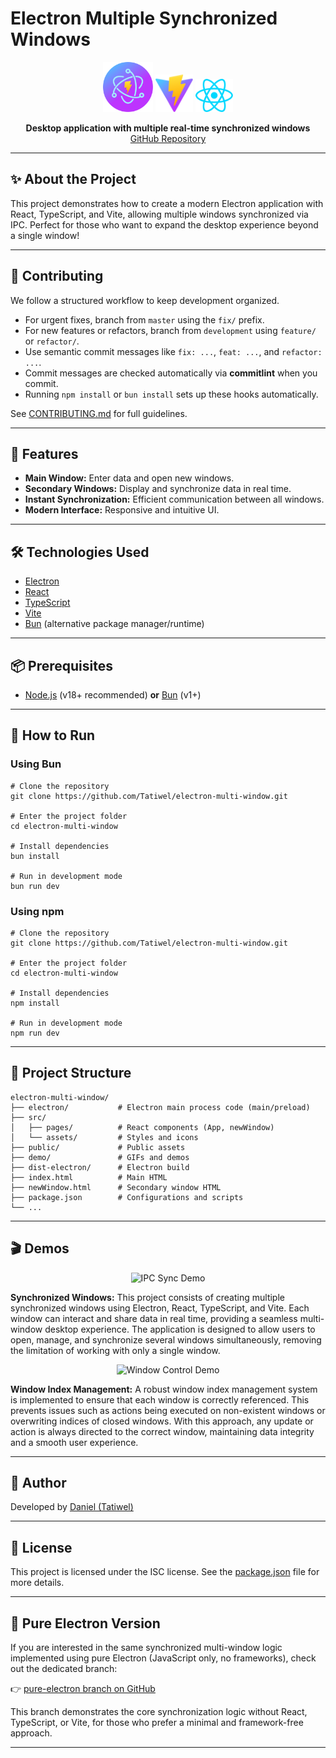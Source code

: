 # Electron Multiple Synchronized Windows

<div align="center">
  <img src="public/electron-vite.svg" width="80" alt="Electron Logo" />
  <img src="public/vite.svg" width="60" alt="Vite Logo" />
  <img src="public/react.svg" width="60" alt="React Logo" />
</div>

<p align="center">
  <b>Desktop application with multiple real-time synchronized windows</b><br/>
  <a href="https://github.com/Tatiwel/electron-multi-window">GitHub Repository</a>
</p>

---

## ✨ About the Project

This project demonstrates how to create a modern Electron application with React, TypeScript, and Vite, allowing multiple windows synchronized via IPC. Perfect for those who want to expand the desktop experience beyond a single window!

---

## 🤝 Contributing

We follow a structured workflow to keep development organized.

- For urgent fixes, branch from `master` using the `fix/` prefix.
- For new features or refactors, branch from `development` using `feature/` or `refactor/`.
- Use semantic commit messages like `fix: ...`, `feat: ...`, and `refactor: ...`.
- Commit messages are checked automatically via **commitlint** when you commit.
- Running `npm install` or `bun install` sets up these hooks automatically.

See [CONTRIBUTING.md](.github/CONTRIBUTING.md) for full guidelines.

---

## 🚀 Features

- **Main Window:** Enter data and open new windows.
- **Secondary Windows:** Display and synchronize data in real time.
- **Instant Synchronization:** Efficient communication between all windows.
- **Modern Interface:** Responsive and intuitive UI.

---

## 🛠️ Technologies Used

- [Electron](https://www.electronjs.org/)
- [React](https://react.dev/)
- [TypeScript](https://www.typescriptlang.org/)
- [Vite](https://vitejs.dev/)
- [Bun](https://bun.sh/) (alternative package manager/runtime)

---

## 📦 Prerequisites

- [Node.js](https://nodejs.org/) (v18+ recommended) **or** [Bun](https://bun.sh/) (v1+)

---

## 📝 How to Run

### Using Bun

```pwsh
# Clone the repository
git clone https://github.com/Tatiwel/electron-multi-window.git

# Enter the project folder
cd electron-multi-window

# Install dependencies
bun install

# Run in development mode
bun run dev
```

### Using npm

```pwsh
# Clone the repository
git clone https://github.com/Tatiwel/electron-multi-window.git

# Enter the project folder
cd electron-multi-window

# Install dependencies
npm install

# Run in development mode
npm run dev
```

---

## 📂 Project Structure

```
electron-multi-window/
├── electron/           # Electron main process code (main/preload)
├── src/
│   ├── pages/          # React components (App, newWindow)
│   └── assets/         # Styles and icons
├── public/             # Public assets
├── demo/               # GIFs and demos
├── dist-electron/      # Electron build
├── index.html          # Main HTML
├── newWindow.html      # Secondary window HTML
├── package.json        # Configurations and scripts
└── ...
```

---

## 🎬 Demos

<p align="center">
  <img src="demo/sync-ipc-demo.gif" width="500" alt="IPC Sync Demo" />
</p>

**Synchronized Windows:**
This project consists of creating multiple synchronized windows using Electron, React, TypeScript, and Vite. Each window can interact and share data in real time, providing a seamless multi-window desktop experience. The application is designed to allow users to open, manage, and synchronize several windows simultaneously, removing the limitation of working with only a single window.

<p align="center">
  <img src="demo/window-control-demo.gif" width="500" alt="Window Control Demo" />
</p>

**Window Index Management:**
A robust window index management system is implemented to ensure that each window is correctly referenced. This prevents issues such as actions being executed on non-existent windows or overwriting indices of closed windows. With this approach, any update or action is always directed to the correct window, maintaining data integrity and a smooth user experience.

---

## 👤 Author

Developed by [Daniel (Tatiwel)](https://github.com/Tatiwel)

---

## 📄 License

This project is licensed under the ISC license. See the [package.json](package.json) file for more details.

---

## 🔗 Pure Electron Version

If you are interested in the same synchronized multi-window logic implemented using pure Electron (JavaScript only, no frameworks), check out the dedicated branch:

👉 [pure-electron branch on GitHub](https://github.com/Tatiwel/electron-multi-window/tree/pure-electron)

This branch demonstrates the core synchronization logic without React, TypeScript, or Vite, for those who prefer a minimal and framework-free approach.

---
